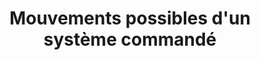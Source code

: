 ---
layout: page
title: Mouvements possibles d'un système commandé
# description:
img: assets/img/figures/mouvements_possibles_systeme_commande.png
importance: 1
# category: 
related_publications: aot13
---